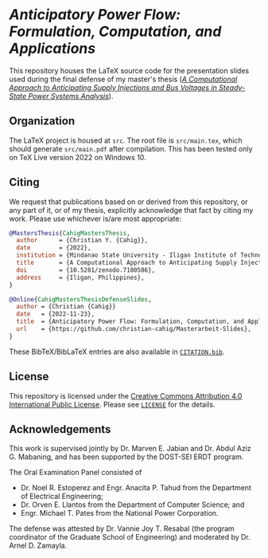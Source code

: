 # *Anticipatory Power Flow: Formulation, Computation, and Applications*

This repository houses the LaTeX source code for the presentation slides
used during the final defense of my master's thesis
([*A Computational Approach to Anticipating Supply Injections and Bus Voltages in Steady-State Power Systems Analysis*](https://doi.org/10.5281/zenodo.7180586)).

## Organization

The LaTeX project is housed at `src`.
The root file is `src/main.tex`, which should generate `src/main.pdf` after compilation.
This has been tested only on TeX Live version 2022 on Windows 10.

## Citing

We request that publications based on or derived from this repository,
or any part of it, or of my thesis,
explicitly acknowledge that fact by citing my work.
Please use whichever is/are most appropriate:

```bibtex
@MastersThesis{CahigMastersThesis,
  author      = {Christian Y. {Cahig}},
  date        = {2022},
  institution = {Mindanao State University - Iligan Institute of Technology},
  title       = {A Computational Approach to Anticipating Supply Injections and Bus Voltages in Steady-State Power Systems Analysis},
  doi         = {10.5281/zenodo.7180586},
  address     = {Iligan, Philippines},
}
```

```bibtex
@Online{CahigMastersThesisDefenseSlides,
  author = {Christian {Cahig}}
  date   = {2022-11-23},
  title  = {Anticipatory Power Flow: Formulation, Computation, and Applications},
  url    = {https://github.com/christian-cahig/Masterarbeit-Slides},
}
```

These BibTeX/BibLaTeX entries are also available in [`CITATION.bib`](./CITATION.bib).

## License

This repository is licensed under the [Creative Commons Attribution 4.0 International Public License](https://creativecommons.org/licenses/by/4.0/).
Please see [`LICENSE`](./LICENSE) for the details.

## Acknowledgements

This work is supervised jointly by Dr. Marven E. Jabian and Dr. Abdul Aziz G. Mabaning,
and has been supported by the DOST-SEI ERDT program.

The Oral Examination Panel consisted of

- Dr. Noel R. Estoperez and Engr. Anacita P. Tahud
  from the Department of Electrical Engineering;
- Dr. Orven E. Llantos
  from the Department of Computer Science;
  and
- Engr. Michael T. Pates
  from the National Power Corporation.

The defense was attested by Dr. Vannie Joy T. Resabal
(the program coordinator of the Graduate School of Engineering)
and moderated by Dr. Arnel D. Zamayla.
